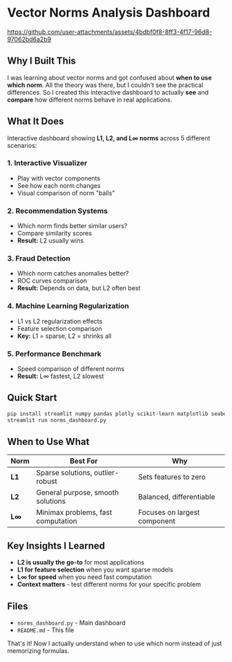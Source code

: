 # Vector Norms Analysis Dashboard

https://github.com/user-attachments/assets/4bdbf0f8-8ff3-4f17-96d8-97062bd6a2b9

## Why I Built This

I was learning about vector norms and got confused about **when to use which norm**. All the theory was there, but I couldn't see the practical differences. So I created this interactive dashboard to actually **see** and **compare** how different norms behave in real applications.

## What It Does

Interactive dashboard showing **L1, L2, and L∞ norms** across 5 different scenarios:

### 1. **Interactive Visualizer**
- Play with vector components
- See how each norm changes
- Visual comparison of norm "balls"

### 2. **Recommendation Systems**
- Which norm finds better similar users?
- Compare similarity scores
- **Result:** L2 usually wins

### 3. **Fraud Detection**
- Which norm catches anomalies better?
- ROC curves comparison
- **Result:** Depends on data, but L2 often best

### 4. **Machine Learning Regularization**
- L1 vs L2 regularization effects
- Feature selection comparison
- **Key:** L1 = sparse, L2 = shrinks all

### 5. **Performance Benchmark**
- Speed comparison of different norms
- **Result:** L∞ fastest, L2 slowest

## Quick Start

```bash
pip install streamlit numpy pandas plotly scikit-learn matplotlib seaborn
streamlit run norms_dashboard.py
```

## When to Use What

| Norm | Best For | Why |
|------|----------|-----|
| **L1** | Sparse solutions, outlier-robust | Sets features to zero |
| **L2** | General purpose, smooth solutions | Balanced, differentiable |
| **L∞** | Minimax problems, fast computation | Focuses on largest component |

## Key Insights I Learned

- **L2 is usually the go-to** for most applications
- **L1 for feature selection** when you want sparse models
- **L∞ for speed** when you need fast computation
- **Context matters** - test different norms for your specific problem

## Files

- `norms_dashboard.py` - Main dashboard
- `README.md` - This file

That's it! Now I actually understand when to use which norm instead of just memorizing formulas.
